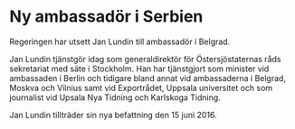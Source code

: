 # Ny ambassadör i Serbien

Regeringen har utsett Jan Lundin till ambassadör i Belgrad.


Jan Lundin tjänstgör idag som generaldirektör för Östersjöstaternas råds sekretariat med säte i Stockholm. Han har tjänstgjort som minister vid ambassaden i Berlin och tidigare bland annat vid ambassaderna i Belgrad, Moskva och Vilnius samt vid Exportrådet, Uppsala universitet och som journalist vid Upsala Nya Tidning och Karlskoga Tidning.

Jan Lundin tillträder sin nya befattning den 15 juni 2016\.
